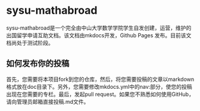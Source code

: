 # sysu-mathabroad
sysu-mathabroad是一个完全由中山大学数学学院学生自发创建，运营，维护的出国留学申请互助文档。该文档由mkdocs开发，Github Pages 发布。目前该文档尚处于测试阶段。

## 如何发布你的投稿

首先，您需要将本项目fork到您的仓库，然后，将您需要投稿的文章以markdown格式放在doc目录下。另外，您需要修改mkdocs.yml中的nav:部分，使您的投稿出现在您需要的专栏。最后，发起pull request。如果您不熟悉如何使用GitHub，请向管理员邮箱直接投稿.md文件。
